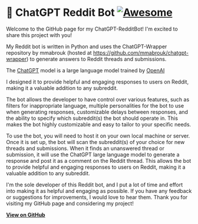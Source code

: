 # 🤖 ChatGPT Reddit Bot [![Awesome](https://cdn.rawgit.com/sindresorhus/awesome/d7305f38d29fed78fa85652e3a63e154dd8e8829/media/badge.svg)](https://github.com/sindresorhus/awesome)

Welcome to the GitHub page for my ChatGPT-RedditBot! I'm excited to share this project with you!

My Reddit bot is written in Python and uses the ChatGPT-Wrapper repository by mmabrouk (hosted at https://github.com/mmabrouk/chatgpt-wrapper) to generate answers to Reddit threads and submissions. 

The [ChatGPT](https://chat.openai.com/chat) model is a large language model trained by [OpenAI](https://openai.com)

I designed it to provide helpful and engaging responses to users on Reddit, making it a valuable addition to any subreddit.

The bot allows the developer to have control over various features, such as filters for inappropriate language, multiple personalities for the bot to use when generating responses, customizable delays between responses, and the ability to specify which subreddit(s) the bot should operate in. This makes the bot highly customizable and easy to tailor to your specific needs.

To use the bot, you will need to host it on your own local machine or server. Once it is set up, the bot will scan the subreddit(s) of your choice for new threads and submissions. When it finds an unanswered thread or submission, it will use the ChatGPT large language model to generate a response and post it as a comment on the Reddit thread. This allows the bot to provide helpful and engaging responses to users on Reddit, making it a valuable addition to any subreddit.

I'm the sole developer of this Reddit bot, and I put a lot of time and effort into making it as helpful and engaging as possible. If you have any feedback or suggestions for improvements, I would love to hear them. Thank you for visiting my GitHub page and considering my project!

**[View on GitHub](https://github.com/PopDaddyGames/ChatGPT-RedditBot)**
